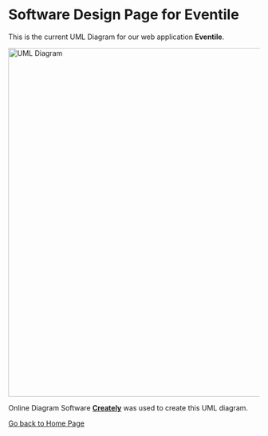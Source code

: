 # Software Design Page for Eventile

This is the current UML Diagram for our web application **Eventile**.

<img src="Images/Eventile UML Update.png" alt="UML Diagram" style="width:1000px; height:700px;">

Online Diagram Software [**Creately**](https://creately.com/) was used to create this UML diagram.

[Go back to Home Page](../README.md)
